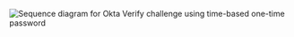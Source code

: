 <div class="common-image-format">

![Sequence diagram for Okta Verify challenge using time-based one-time password](/img/authenticators/java-authenticators-okta-verify-challenge-with-totp.png "All steps in the Okta Verify challenge flow using a time-based one-time password")

</div>
